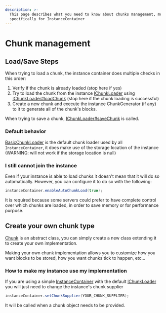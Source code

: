```yaml
---
description: >-
  This page describes what you need to know about chunks management, more
  specifically for InstanceContainer
---
```


# Chunk management

## Load/Save Steps

When trying to load a chunk, the instance container does multiple checks in this order: 

1. Verify if the chunk is already loaded \(stop here if yes\)
2. Try to load the chunk from the instance [IChunkLoader](https://minestom.github.io/Minestom/net/minestom/server/instance/IChunkLoader.html) using [IChunkLoader\#loadChunk](https://minestom.github.io/Minestom/net/minestom/server/instance/IChunkLoader.html#loadChunk%28net.minestom.server.instance.Instance,int,int,net.minestom.server.utils.chunk.ChunkCallback%29) \(stop here if the chunk loading is successful\)
3. Create a new chunk and execute the instance ChunkGenerator \(if any\) to it to generate all of the chunk's blocks.

When trying to save a chunk, [IChunkLoader\#saveChunk](https://minestom.github.io/Minestom/net/minestom/server/instance/IChunkLoader.html#saveChunk%28net.minestom.server.instance.Chunk,java.lang.Runnable%29) is called.

### Default behavior

[BasicChunkLoader](https://minestom.github.io/Minestom/net/minestom/server/instance/MinestomBasicChunkLoader.html) is the default chunk loader used by all `InstanceContainer`, it does make use of the storage location of the instance \(WARNING: will not work if the storage location is null\)

### I still cannot join the instance

Even if your instance is able to load chunks it doesn't mean that it will do so automatically. However, you can configure it to do so with the following:

```java
instanceContainer.enableAutoChunkLoad(true);
```

It is required because some servers could prefer to have complete control over which chunks are loaded, in order to save memory or for performance purpose.

## Create your own chunk type

[Chunk](https://minestom.github.io/Minestom/net/minestom/server/instance/Chunk.html) is an abstract class, you can simply create a new class extending it to create your own implementation.

Making your own chunk implementation allows you to customize how you want blocks to be stored, how you want chunks tick to happen, etc...

### How to make my instance use my implementation

If you are using a simple [InstanceContainer](https://minestom.github.io/Minestom/net/minestom/server/instance/InstanceContainer.html) with the default [IChunkLoader](https://minestom.github.io/Minestom/net/minestom/server/instance/IChunkLoader.html) you will just need to change the instance's chunk supplier

```java
instanceContainer.setChunkSupplier(YOUR_CHUNK_SUPPLIER);
```

It will be called when a chunk object needs to be provided.

